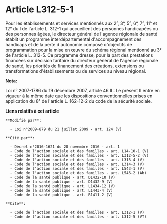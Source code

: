 # Article L312-5-1

Pour les établissements et services mentionnés aux 2°, 3°, 5°, 6°, 7°, 11° et 12° du I de l'article L. 312-1 qui accueillent
des personnes handicapées ou des personnes âgées, le directeur général de l'agence régionale de santé établit un programme
interdépartemental d'accompagnement des handicaps et de la perte d'autonomie composé d'objectifs de programmation pour la
mise en œuvre du schéma régional mentionné au 3° de l'article L. 312-5. Ce programme dresse, pour la part des prestations
financées sur décision tarifaire du directeur général de l'agence régionale de santé, les priorités de financement des
créations, extensions ou transformations d'établissements ou de services au niveau régional.

**Nota:**

Loi n° 2007-1786 du 19 décembre 2007, article 46 II : Le présent II entre en vigueur à la même date que les dispositions
conventionnelles prises en application du 8° de l'article L. 162-12-2 du code de la sécurité sociale.

**Liens relatifs à cet article**

	**Modifié par**:

	  - Loi n°2009-879 du 21 juillet 2009 - art. 124 (V)

	**Cité par**:

	  - Décret n°2016-1621 du 28 novembre 2016 - art. 1
	  - Code de l'action sociale et des familles - art. L14-10-1 (V)
	  - Code de l'action sociale et des familles - art. L312-5-2 (V)
	  - Code de l'action sociale et des familles - art. L313-4 (V)
	  - Code de l'action sociale et des familles - art. L314-3 (V)
	  - Code de l'action sociale et des familles - art. L543-1 (V)
	  - Code de l'action sociale et des familles - art. L546-2 (Ab)
	  - Code de la santé publique - art. D1432-10 (V)
	  - Code de la santé publique - art. D1432-9 (V)
	  - Code de la santé publique - art. L1434-12 (V)
	  - Code de la santé publique - art. L1443-4 (V)
	  - Code de la santé publique - art. R1411-2 (V)

	**Cite**:

	  - Code de l'action sociale et des familles - art. L312-1 (V)
	  - Code de l'action sociale et des familles - art. L312-5 (VT)
